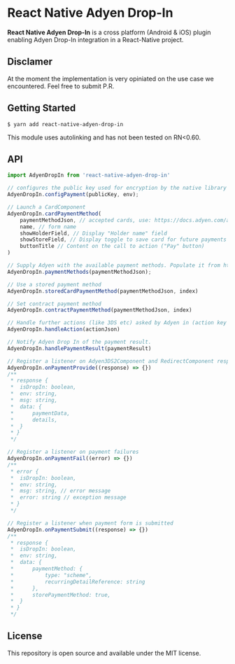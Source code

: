 # React Native Adyen Drop-In

**React Native Adyen Drop-In** is a cross platform (Android & iOS) plugin enabling Adyen Drop-In integration in a React-Native project.

## Disclamer

At the moment the implementation is very opiniated on the use case we encountered. Feel free to submit P.R.

## Getting Started

`$ yarn add react-native-adyen-drop-in`

This module uses autolinking and has not been tested on RN<0.60.

## API

```jsx
import AdyenDropIn from 'react-native-adyen-drop-in'

// configures the public key used for encryption by the native library and sets the environment "test/live" that Adyen should be using.
AdyenDropIn.configPayment(publicKey, env);

// Launch a CardComponent
AdyenDropIn.cardPaymentMethod(
    paymentMethodJson, // accepted cards, use: https://docs.adyen.com/api-explorer/#/PaymentSetupAndVerificationService/paymentMethods result or provide yours.
    name, // form name
    showHolderField, // Display "Holder name" field
    showStoreField, // Display toggle to save card for future payments
    buttonTitle // Content on the call to action ("Pay" button)
)

// Supply Adyen with the available payment methods. Populate it from https://docs.adyen.com/api-explorer/#/PaymentSetupAndVerificationService/paymentMethods or supply custom JSON yourself.
AdyenDropIn.paymentMethods(paymentMethodJson);

// Use a stored payment method
AdyenDropIn.storedCardPaymentMethod(paymentMethodJson, index)

// Set contract payment method
AdyenDropIn.contractPaymentMethod(paymentMethodJson, index)

// Handle further actions (like 3DS etc) asked by Adyen in (action key in /payments response - ie iDEAL, Bancontact)
AdyenDropIn.handleAction(actionJson)

// Notify Adyen Drop In of the payment result.
AdyenDropIn.handlePaymentResult(paymentResult)

// Register a listener on Adyen3DS2Component and RedirectComponent responses
AdyenDropIn.onPaymentProvide((response) => {})
/**
 * response {
 *  isDropIn: boolean,
 *  env: string,
 *  msg: string,
 *  data: {
 *      paymentData,
 *      details,
 *  }
 * }
 */

// Register a listener on payment failures
AdyenDropIn.onPaymentFail((error) => {})
/**
 * error {
 *  isDropIn: boolean,
 *  env: string,
 *  msg: string, // error message
 *  error: string // exception message
 * }
 */

// Register a listener when payment form is submitted
AdyenDropIn.onPaymentSubmit((response) => {})
/**
 * response {
 *  isDropIn: boolean,
 *  env: string,
 *  data: {
 *      paymentMethod: {
 *          type: "scheme",
 *          recurringDetailReference: string
 *      },
 *      storePaymentMethod: true,
 *  }
 * }
 */


```

## License

This repository is open source and available under the MIT license.